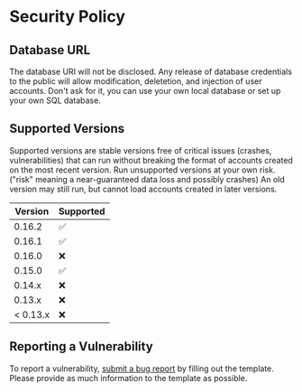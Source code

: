 # Security Policy

## Database URL

The database URI will not be disclosed. Any release of database credentials to the public will allow modification, deletetion, and injection of user accounts. Don't ask for it, you can use your own local database or set up your own SQL database.

## Supported Versions

Supported versions are stable versions free of critical issues (crashes, vulnerabilities) that can run without breaking the format of accounts created on the most recent version. Run unsupported versions at your own risk. ("risk" meaning a near-guaranteed data loss and possibly crashes) An old version may still run, but cannot load accounts created in later versions.

| Version  | Supported          |
| -------  | ------------------ |
| 0.16.2   | :white_check_mark: |
| 0.16.1   | :white_check_mark: |
| 0.16.0   | :x:                |
| 0.15.0   | :white_check_mark: |
| 0.14.x   | :x:                |
| 0.13.x   | :x:                |
| < 0.13.x | :x:                |

## Reporting a Vulnerability

To report a vulnerability, [submit a bug report](https://github.com/spsquared/Mountain_Guarder/issues/new?assignees=&labels=bug&template=bug-report.md&title=BUG+-+%5BSummary+here%5D) by filling out the template. Please provide as much information to the template as possible.